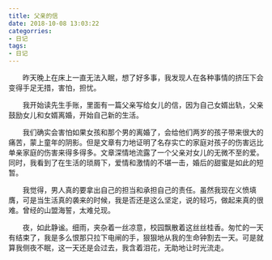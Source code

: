 ```yaml
---
title: 父亲的信
date: 2018-10-08 13:03:22
categorries:
- 日记
tags:
- 日记
---
```


&emsp;&emsp;昨天晚上在床上一直无法入眠，想了好多事，我发现人在各种事情的挤压下会变得手足无措，害怕，担忧。

&emsp;&emsp;我开始读先生手账，里面有一篇父亲写给女儿的信，因为自己女婿出轨，父亲鼓励女儿和女婿离婚，开始自己新的生活。

&emsp;&emsp;我们确实会害怕如果女孩和那个男的离婚了，会给他们两岁的孩子带来很大的痛苦，蒙上童年的阴影。但是文章有力地证明了名存实亡的家庭对孩子的伤害远比单亲家庭的伤害来得多得多。文章深情地流露了一个父亲对女儿的无微不至的爱。同时，我看到了在生活的琐屑下，爱情和激情的不堪一击，婚后的甜蜜是如此的短暂。

&emsp;&emsp;我觉得，男人真的要拿出自己的担当和承担自己的责任。虽然我现在义愤填膺，可是当生活真的袭来的时候，我是否还是这么坚定，说的轻巧，做起来真的很难。曾经的山盟海誓，太难兑现。

&emsp;&emsp;夜，如此静谧。细雨，夹杂着一丝凉意，校园飘散着这丝丝桂香。匆忙的一天有结束了，我是多么恨那只拉下电闸的手，狠狠地从我的生命钟割去一天。可是就算我侧夜不眠，这一天还是会过去，我含着泪花，无助地让时光流走。
